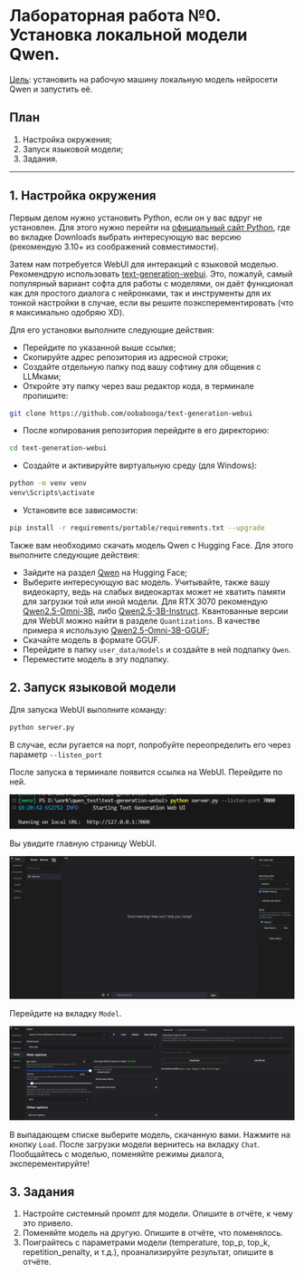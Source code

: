 # Лабораторная работа №0. Установка локальной модели Qwen.

<ins>Цель</ins>: установить на рабочую машину локальную модель нейросети Qwen и запустить её.

## План

1. Настройка окружения;
2. Запуск языковой модели;
3. Задания.

---

## 1. Настройка окружения

Первым делом нужно установить Python, если он у вас вдруг не установлен. Для этого нужно перейти на [официальный сайт Python](https://www.python.org/), где во вкладке Downloads выбрать интересующую вас версию (рекомендую 3.10+ из соображений совместимости).

Затем нам потребуется WebUI для интеракций с языковой моделью. Рекомендрую использовать [text-generation-webui](https://github.com/oobabooga/text-generation-webui). Это, пожалуй, самый популярный вариант софта для работы с моделями, он даёт функционал как для простого диалога с нейронками, так и инструменты для их тонкой настройки в случае, если вы решите поэксперементировать (что я максимально одобряю XD).

Для его установки выполните следующие действия:

* Перейдите по указанной выше ссылке;
* Скопируйте адрес репозитория из адресной строки;
* Создайте отдельную папку под вашу софтину для общения с LLMками;
* Откройте эту папку через ваш редактор кода, в терминале пропишите:
```bash
git clone https://github.com/oobabooga/text-generation-webui
```
* После копирования репозитория перейдите в его директорию:
```bash
cd text-generation-webui
```
* Создайте и активируйте виртуальную среду (для Windows):
```bash
python -m venv venv
venv\Scripts\activate
```
* Установите все зависимости:
```bash
pip install -r requirements/portable/requirements.txt --upgrade
```
Также вам необходимо скачать модель Qwen с Hugging Face. Для этого выполните следующие действия:
* Зайдите на раздел [Qwen](https://huggingface.co/Qwen) на Hugging Face;
* Выберите интересующую вас модель. Учитывайте, также вашу видеокарту, ведь на слабых видеокартах может не хватить памяти для загрузки той или иной модели. Для RTX 3070 рекомендую [Qwen2.5-Omni-3B](https://huggingface.co/Qwen/Qwen2.5-Omni-3B), либо [Qwen2.5-3B-Instruct](https://huggingface.co/Qwen/Qwen2.5-3B-Instruct). Квантованные версии для WebUI можно найти в разделе `Quantizations`. В качестве примера я использую [Qwen2.5-Omni-3B-GGUF](https://huggingface.co/ggml-org/Qwen2.5-Omni-3B-GGUF); 
* Скачайте модель в формате GGUF.
* Перейдите в папку `user_data/models` и создайте в ней подпапку `Qwen`.
* Переместите модель в эту подпапку.

## 2. Запуск языковой модели

Для запуска WebUI выполните команду:
```bash
python server.py
```
В случае, если ругается на порт, попробуйте переопределить его через параметр `--listen_port`

После запуска в терминале появится ссылка на WebUI. Перейдите по ней.

![Терминал](photos/lab0/terminal.png)

Вы увидите главную страницу WebUI.

![Главная страница](photos/lab0/main_page.png)

Перейдите на вкладку `Model`.

![Вкладка Model](photos/lab0/models_page.png)

В выпадающем списке выберите модель, скачанную вами. Нажмите на кнопку `Load`. После загрузки модели вернитесь на вкладку `Chat`. Пообщайтесь с моделью, поменяйте режимы диалога, эксперементируйте!

## 3. Задания

1. Настройте системный промпт для модели. Опишите в отчёте, к чему это привело.
2. Поменяйте модель на другую. Опишите в отчёте, что поменялось.
3. Поиграйтесь с параметрами модели (temperature, top_p, top_k, repetition_penalty, и т.д.), проанализируйте результат, опишите в отчёте.